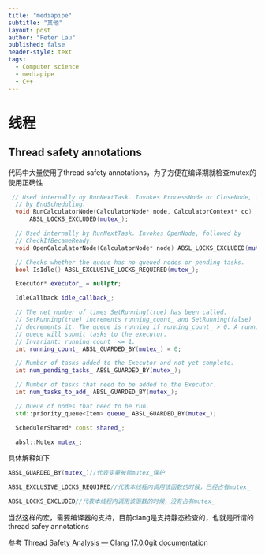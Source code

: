 ```yaml
---
title: "mediapipe"
subtitle: "其他"
layout: post
author: "Peter Lau"
published: false
header-style: text
tags:
  - Computer science
  - mediapipe
  - C++
---
```



# 线程
## Thread safety annotations 
代码中大量使用了thread safety annotations，为了方便在编译期就检查mutex的使用正确性

```cpp
 // Used internally by RunNextTask. Invokes ProcessNode or CloseNode, followed
  // by EndScheduling.
  void RunCalculatorNode(CalculatorNode* node, CalculatorContext* cc)
      ABSL_LOCKS_EXCLUDED(mutex_);

  // Used internally by RunNextTask. Invokes OpenNode, followed by
  // CheckIfBecameReady.
  void OpenCalculatorNode(CalculatorNode* node) ABSL_LOCKS_EXCLUDED(mutex_);

  // Checks whether the queue has no queued nodes or pending tasks.
  bool IsIdle() ABSL_EXCLUSIVE_LOCKS_REQUIRED(mutex_);

  Executor* executor_ = nullptr;

  IdleCallback idle_callback_;

  // The net number of times SetRunning(true) has been called.
  // SetRunning(true) increments running_count_ and SetRunning(false)
  // decrements it. The queue is running if running_count_ > 0. A running
  // queue will submit tasks to the executor.
  // Invariant: running_count_ <= 1.
  int running_count_ ABSL_GUARDED_BY(mutex_) = 0;

  // Number of tasks added to the Executor and not yet complete.
  int num_pending_tasks_ ABSL_GUARDED_BY(mutex_);

  // Number of tasks that need to be added to the Executor.
  int num_tasks_to_add_ ABSL_GUARDED_BY(mutex_);

  // Queue of nodes that need to be run.
  std::priority_queue<Item> queue_ ABSL_GUARDED_BY(mutex_);

  SchedulerShared* const shared_;

  absl::Mutex mutex_;
```

具体解释如下
```cpp
ABSL_GUARDED_BY(mutex_)//代表变量被锁mutex_保护

ABSL_EXCLUSIVE_LOCKS_REQUIRED//代表本线程内调用该函数的时候，已经占有mutex_

ABSL_LOCKS_EXCLUDED//代表本线程内调用该函数的时候，没有占有mutex_
```

当然这样的宏，需要编译器的支持，目前clang是支持静态检查的，也就是所谓的thread safey annotations


参考 
[Thread Safety Analysis — Clang 17.0.0git documentation](https://clang.llvm.org/docs/ThreadSafetyAnalysis.html)

